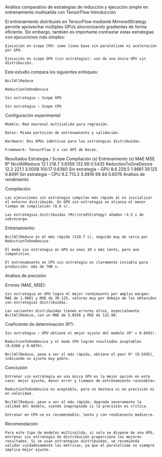 Análisis comparativo de estrategias de reducción y ejecución simple en entrenamiento multisalida con TensorFlow
Introducción

El entrenamiento distribuido en TensorFlow mediante MirroredStrategy permite aprovechar múltiples GPUs sincronizando gradientes de forma eficiente. Sin embargo, también es importante contrastar estas estrategias con ejecuciones más simples:

    Ejecución en scope CPU: como línea base sin paralelismo ni aceleración por GPU.

    Ejecución en scope GPU (sin estrategia): uso de una única GPU sin distribución.

Este estudio compara los siguientes enfoques:

    NcclAllReduce

    ReductionToOneDevice

    Sin estrategia – Scope GPU

    Sin estrategia – Scope CPU

Configuración experimental

    Modelo: Red neuronal multisalida para regresión.

    Datos: Misma partición de entrenamiento y validación.

    Hardware: Dos GPUs idénticas para las estrategias distribuidas.

    Framework: TensorFlow 2.x con API de Keras.

Resultados
Estrategia / Scope	Compilación (s)	Entrenamiento (s)	MAE	MSE	R²
NcclAllReduce	12.1	218.7	3.8356	132.98	0.5435
ReductionToOneDevice	12.2	221.1	3.5008	100.17	0.6360
Sin estrategia – GPU	8.6	228.5	1.9881	39.125	0.8491
Sin estrategia – CPU	9.2	713.3	3.4916	99.44	0.6076
Análisis de rendimiento

Compilación:

    Las ejecuciones sin estrategia compilan más rápido al no inicializar el entorno distribuido. En GPU sin estrategia se alcanza el menor tiempo de compilación (8.6 s).

    Las estrategias distribuidas (MirroredStrategy) añaden ~3.5 s de sobrecarga.

Entrenamiento:

    NcclAllReduce es el más rápido (218.7 s), seguido muy de cerca por ReductionToOneDevice.

    El modo sin estrategia en GPU es unos 10 s más lento, pero aún competitivo.

    El entrenamiento en CPU sin estrategia es claramente inviable para producción: más de 700 s.

Análisis de precisión

Errores (MAE, MSE):

    Sin estrategia en GPU logra el mejor rendimiento por amplio margen: MAE de 1.9881 y MSE de 39.125, valores muy por debajo de los obtenidos con estrategias distribuidas.

    Las variantes distribuidas tienen errores altos, especialmente NcclAllReduce, con un MAE de 3.8356 y MSE de 132.98.

Coeficiente de determinación (R²):

    Sin estrategia – GPU obtiene el mejor ajuste del modelo (R² = 0.8491).

    ReductionToOneDevice y el modo CPU logran resultados aceptables (0.6360 y 0.6076).

    NcclAllReduce, pese a ser el más rápido, obtiene el peor R² (0.5435), indicando un ajuste muy pobre.

Conclusión

    Entrenar sin estrategia en una única GPU es la mejor opción en este caso: mejor ajuste, menor error y tiempos de entrenamiento razonables.

    ReductionToOneDevice es aceptable, pero no destaca ni en precisión ni en velocidad.

    NcclAllReduce, pese a ser el más rápido, degrada severamente la calidad del modelo, siendo inapropiado si la precisión es crítica.

    Entrenar en CPU no es recomendable: lento y con rendimiento mediocre.

Recomendación: 

    Para este tipo de modelos multisalida, si solo se dispone de una GPU, entrenar sin estrategia de distribución proporciona los mejores resultados. Si se usan estrategias distribuidas, se recomienda      validar cuidadosamente las métricas, ya que el paralelismo no siempre implica mejor ajuste.

